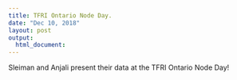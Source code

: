 ```yaml
---
title: TFRI Ontario Node Day.
date: "Dec 10, 2018"
layout: post
output:
  html_document:
---
```


Sleiman and Anjali present their data at the TFRI Ontario Node Day!
